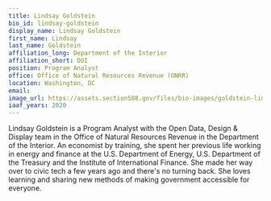 ```yaml
---
title: Lindsay Goldstein
bio_id: lindsay-goldstein
display_name: Lindsay Goldstein
first_name: Lindsay
last_name: Goldstein
affiliation_long: Department of the Interior
affiliation_short: DOI
position: Program Analyst
office: Office of Natural Resources Revenue (ONRR)
location: Washington, DC
email: 
image_url: https://assets.section508.gov/files/bio-images/goldstein-lindsay.png
iaaf_years: 2020
---
```

Lindsay Goldstein is a Program Analyst with the Open Data, Design & Display team in the Office of Natural Resources Revenue in the Department of the Interior. An economist by training, she spent her previous life working in energy and finance at the U.S. Department of Energy, U.S. Department of the Treasury and the Institute of International Finance. She made her way over to civic tech a few years ago and there's no turning back. She loves learning and sharing new methods of making government accessible for everyone.